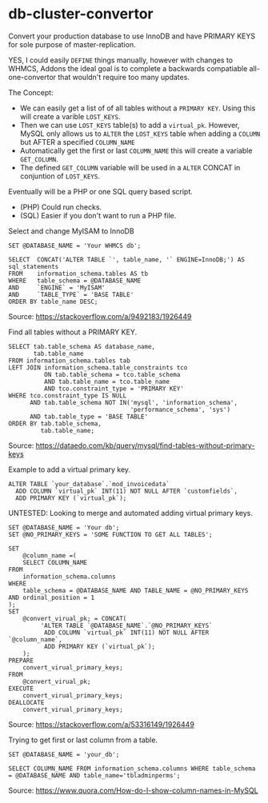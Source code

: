 # db-cluster-convertor
Convert your production database to use InnoDB and have PRIMARY KEYS for sole purpose of master-replication.

YES, I could easily `DEFINE` things manually, however with changes to WHMCS, Addons the ideal goal is to complete a backwards compatiable all-one-convertor that wouldn't require too many updates.


The Concept:
- We can easily get a list of of all tables without a `PRIMARY KEY`. Using this will create a varible `LOST_KEYS`.
- Then we can use `LOST_KEYS` table(s) to add a `virtual_pk`. However, MySQL only allows us to `ALTER` the `LOST_KEYS` table when adding a `COLUMN` but AFTER a specified `COLUMN_NAME`
- Automatically get the first or last `COLUMN_NAME` this will create a variable `GET_COLUMN`.
- The defined `GET_COLUMN` variable will be used in a `ALTER` CONCAT in conjuntion of `LOST_KEYS`.

Eventually will be a PHP or one SQL query based script.
- (PHP) Could run checks.
- (SQL) Easier if you don't want to run a PHP file.

Select and change MyISAM to InnoDB
```
SET @DATABASE_NAME = 'Your WHMCS db';

SELECT  CONCAT('ALTER TABLE `', table_name, '` ENGINE=InnoDB;') AS sql_statements
FROM    information_schema.tables AS tb
WHERE   table_schema = @DATABASE_NAME
AND     `ENGINE` = 'MyISAM'
AND     `TABLE_TYPE` = 'BASE TABLE'
ORDER BY table_name DESC;
```
Source: https://stackoverflow.com/a/9492183/1926449


Find all tables without a PRIMARY KEY.
```
SELECT tab.table_schema AS database_name,
       tab.table_name
FROM information_schema.tables tab
LEFT JOIN information_schema.table_constraints tco
          ON tab.table_schema = tco.table_schema
          AND tab.table_name = tco.table_name
          AND tco.constraint_type = 'PRIMARY KEY'
WHERE tco.constraint_type IS NULL
      AND tab.table_schema NOT IN('mysql', 'information_schema', 
                                  'performance_schema', 'sys')
      AND tab.table_type = 'BASE TABLE'
ORDER BY tab.table_schema,
         tab.table_name;
```
Source: https://dataedo.com/kb/query/mysql/find-tables-without-primary-keys


Example to add a virtual primary key.
```
ALTER TABLE `your_database`.`mod_invoicedata`   
  ADD COLUMN `virtual_pk` INT(11) NOT NULL AFTER `customfields`, 
  ADD PRIMARY KEY (`virtual_pk`);
```


UNTESTED: Looking to merge and automated adding virtual primary keys.
```
SET @DATABASE_NAME = 'Your db';
SET @NO_PRIMARY_KEYS = 'SOME FUNCTION TO GET ALL TABLES';

SET
    @column_name =(
    SELECT COLUMN_NAME
FROM
    information_schema.columns
WHERE
    table_schema = @DATABASE_NAME AND TABLE_NAME = @NO_PRIMARY_KEYS AND ordinal_position = 1
);
SET
    @convert_virual_pk; = CONCAT(
         'ALTER TABLE `@DATABASE_NAME`.`@NO_PRIMARY_KEYS`
          ADD COLUMN `virtual_pk` INT(11) NOT NULL AFTER `@column_name`, 
          ADD PRIMARY KEY (`virtual_pk`);
    );
PREPARE
    convert_virual_primary_keys;
FROM
    @convert_virual_pk;
EXECUTE
    convert_virual_primary_keys;
DEALLOCATE
    convert_virual_primary_keys;
```
Source: https://stackoverflow.com/a/53316149/1926449


Trying to get first or last column from a table.
```
SET @DATABASE_NAME = 'your_db';

SELECT COLUMN_NAME FROM information_schema.columns WHERE table_schema = @DATABASE_NAME AND table_name='tbladminperms';
```
Source: https://www.quora.com/How-do-I-show-column-names-in-MySQL
